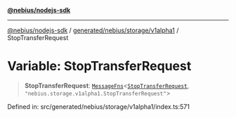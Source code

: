 [**@nebius/nodejs-sdk**](../../../../../README.md)

***

[@nebius/nodejs-sdk](../../../../../README.md) / [generated/nebius/storage/v1alpha1](../README.md) / StopTransferRequest

# Variable: StopTransferRequest

> **StopTransferRequest**: [`MessageFns`](../../../../../runtime/protos/core/interfaces/MessageFns.md)\<[`StopTransferRequest`](../interfaces/StopTransferRequest.md), `"nebius.storage.v1alpha1.StopTransferRequest"`\>

Defined in: src/generated/nebius/storage/v1alpha1/index.ts:571
